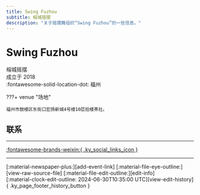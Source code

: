```yaml
---
title: Swing Fuzhou
subtitle: 榕城摇摆
description: "关于摇摆舞组织“Swing Fuzhou”的一些信息。"
---
```


# Swing Fuzhou

榕城摇摆  
成立于 2018  
:fontawesome-solid-location-dot: 福州  


???+ venue "场地"

    福州市鼓楼区东街口宏扬新城4号楼10层拾楼茶社。  

## 联系


---

 [:fontawesome-brands-weixin:{ .ky_social_links_icon }](# "榕城摇摆 SwingFuzhou")

---

<div class="ky_page_footer" markdown>
<div class="ky_page_footer_trailing" markdown="span">
[:material-newspaper-plus:][add-event-link]
[:material-file-eye-outline:][view-raw-source-file]
[:material-file-edit-outline:][edit-info]
</div>
<div class="ky_page_footer_leading" markdown="span">
[:material-clock-edit-outline: 2024-06-30T10:35:00 UTC][view-edit-history]{ .ky_page_footer_history_button }
</div>
</div>

[add-event-link]: https://github.com/swingdance/events/issues/new?assignees=&labels=add+event&projects=&template=02-add_entity.yml&title=%5Bzh_CN%5D%20Add%20Event%3A%20%3CName%3E&region=zh_CN&province=Fujian&city=Fuzhou&org_id=swing-fu-zhou "添加活动"
[view-raw-source-file]: https://github.com/swingdance/orgs/blob/main/zh_CN/swing-fu-zhou.json "查看原始源文件"
[edit-info]: https://github.com/swingdance/orgs/issues/new?assignees=&labels=update+org&projects=&template=03-update_entity.yml&title=%5Bzh_CN%5D%20Update%20Org%3A%20Swing%20Fuzhou&region=zh_CN&id=swing-fu-zhou&name=Swing%20Fuzhou "编辑信息"

[view-edit-history]: https://github.com/swingdance/orgs/commits/main/zh_CN/swing-fu-zhou.json "查看编辑历史"

